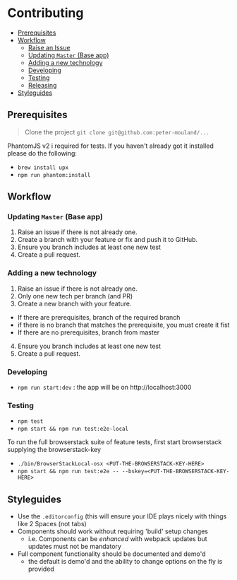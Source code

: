 # Contributing

  * [Prerequisites](#prerequisites)
  * [Workflow](#workflow)
    * [Raise an Issue](#raise-an-issue)
    * [Updating `Master` (Base app)](#updating-master-base-app)
    * [Adding a new technology](#adding-a-new-technology)
    * [Developing](#developing)
    * [Testing](#testing)
    * [Releasing](#releasing)
  * [Styleguides](#Styleguides)

## Prerequisites

 > Clone the project `git clone git@github.com:peter-mouland/...`

PhantomJS v2 i required for tests.  If you haven't already got it installed please do the following:

 * `brew install upx`
 * `npm run phantom:install`

## Workflow

### Updating `Master` (Base app)

1. Raise an issue if there is not already one.
3. Create a branch with your feature or fix and push it to GitHub.
4. Ensure you branch includes at least one new test
6. Create a pull request.

### Adding a new technology

1. Raise an issue if there is not already one.
2. Only one new tech per branch (and PR)
3. Create a new branch with your feature.
 * If there are prerequisites, branch of the required branch
 * if there is no branch that matches the prerequisite, you must create it fist
 * If there are no prerequisites, branch from master
4. Ensure you branch includes at least one new test
6. Create a pull request.

### Developing

 * `npm run start:dev` : the app will be on http://localhost:3000

### Testing

 * `npm test`
 * `npm start && npm run test:e2e-local`

To run the full browserstack suite of feature tests, first start browserstack supplying the browserstack-key

 * `./bin/BrowserStackLocal-osx <PUT-THE-BROWSERSTACK-KEY-HERE>`
 * `npm start && npm run test:e2e -- --bskey=<PUT-THE-BROWSERSTACK-KEY-HERE>`

## Styleguides

 * Use the `.editorconfig` (this will ensure your IDE plays nicely with things like 2 Spaces (not tabs)
 * Components should work without requiring 'build' setup changes
   * i.e. Components can be *enhanced* with webpack updates but updates must not be mandatory
 * Full component functionality should be documented and demo'd
   * the default is demo'd and the ability to change options on the fly is provided



